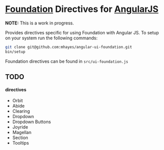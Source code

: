 # [Foundation](http://foundation.zurb.com) Directives for [AngularJS](http://angularjs.org/)

**NOTE:** This is a work in progress.

Provides directives specific for using Foundation with Angular JS. To setup on your system run the following commands:

```bash
git clone git@github.com:mhayes/angular-ui-foundation.git
bin/setup
```

Foundation directives can be found in `src/ui-foundation.js`

## TODO

#### directives

  * Orbit
  * Abide
  * Clearing
  * Dropdown
  * Dropdown Buttons
  * Joyride
  * Magellan
  * Section
  * Tooltips
